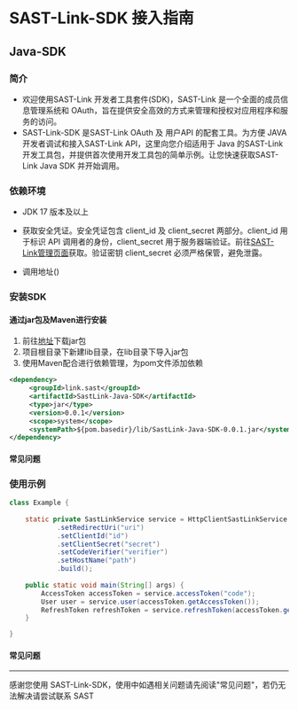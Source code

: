 # SAST-Link-SDK 接入指南

## Java-SDK

### 简介

- 欢迎使用SAST-Link 开发者工具套件(SDK)，SAST-Link 是一个全面的成员信息管理系统和 OAuth，旨在提供安全高效的方式来管理和授权对应用程序和服务的访问。
- SAST-Link-SDK 是SAST-Link OAuth 及 用户API 的配套工具。为方便 JAVA 开发者调试和接入SAST-Link API，这里向您介绍适用于 Java 的SAST-Link 开发工具包，并提供首次使用开发工具包的简单示例。让您快速获取SAST-Link Java SDK 并开始调用。

### 依赖环境

- JDK 17 版本及以上

- 获取安全凭证。安全凭证包含 client_id 及 client_secret 两部分。client_id 用于标识 API 调用者的身份，client_secret 用于服务器端验证。前往[SAST-Link管理页面]( "点击前往获取安全凭证")获取。验证密钥 client_secret 必须严格保管，避免泄露。

- 调用地址()

### 安装SDK

#### 通过jar包及Maven进行安装

1. 前往[地址]()下载jar包
2. 项目根目录下新建lib目录，在lib目录下导入jar包
3. 使用Maven配合进行依赖管理，为pom文件添加依赖

~~~xml
<dependency>
     <groupId>link.sast</groupId>
     <artifactId>SastLink-Java-SDK</artifactId>
     <type>jar</type>
     <version>0.0.1</version>
     <scope>system</scope>
     <systemPath>${pom.basedir}/lib/SastLink-Java-SDK-0.0.1.jar</systemPath>
</dependency>
~~~

#### 常见问题

### 使用示例

~~~java
class Example {
    
    static private SastLinkService service = HttpClientSastLinkService.builder()
            .setRedirectUri("uri")
            .setClientId("id")
            .setClientSecret("secret")
            .setCodeVerifier("verifier")
            .setHostName("path")
            .build();
    
    public static void main(String[] args) {
        AccessToken accessToken = service.accessToken("code");
        User user = service.user(accessToken.getAccessToken());
        RefreshToken refreshToken = service.refreshToken(accessToken.getRefreshToken());
    }

}
~~~

#### 常见问题

---

感谢您使用 SAST-Link-SDK，使用中如遇相关问题请先阅读"常见问题"，若仍无法解决请尝试联系 SAST

